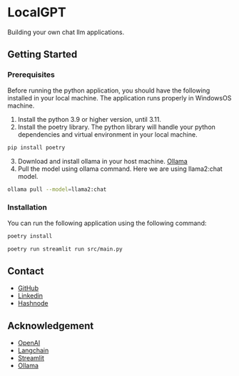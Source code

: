 # LocalGPT
Building your own chat llm applications.

## Getting Started

### Prerequisites

Before running the python application, you should have the following installed in your local machine. The application runs properly in WindowsOS machine.
1. Install the python 3.9 or higher version, until 3.11.
2. Install the poetry library. The python library will handle your python dependencies and virtual environment in your local machine.
``` bash
pip install poetry
```
3. Download and install ollama in your host machine. [Ollama](https://ollama.com/)
4. Pull the model using ollama command. Here we are using llama2:chat model.
``` bash
ollama pull --model=llama2:chat
```

### Installation

You can run the following application using the following command:

```bash
poetry install

poetry run streamlit run src/main.py
```


## Contact
- [GitHub](https://github.com/mvrckwong)
- [Linkedin](https://www.linkedin.com/in/mvrckwong/)
- [Hashnode](https://hashnode.com/@mvrckwong)

## Acknowledgement 
- [OpenAI](https://openai.com)
- [Langchain](https://langchain.com)
- [Streamlit](https://streamlit.io)
- [Ollama](https://github.com/m-mizutani/ollama)